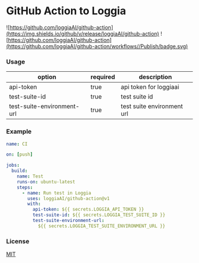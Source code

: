 # GitHub Action to Loggia

![https://github.com/loggiaAI/github-action](https://img.shields.io/github/v/release/loggiaAI/github-action)
![https://github.com/loggiaAI/github-action](https://github.com/loggiaAI/github-action/workflows//Publish/badge.svg)

### Usage

| option                     | required | description                |
| -------------------------- | -------- | -------------------------- |
| api-token                  | true     | api token for loggiaai     |
| test-suite-id              | true     | test suite id              |
| test-suite-environment-url | true     | test suite environment url |

### Example

```yml
name: CI

on: [push]

jobs:
  build:
    name: Test
    runs-on: ubuntu-latest
    steps:
      - name: Run test in Loggia
        uses: loggiaAI/github-action@v1
        with:
          api-token: ${{ secrets.LOGGIA_API_TOKEN }}
          test-suite-id: ${{ secrets.LOGGIA_TEST_SUITE_ID }}
          test-suite-environment-url:
            ${{ secrets.LOGGIA_TEST_SUITE_ENVIRONMENT_URL }}
```

### License

[MIT](./LICENSE)

